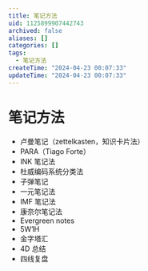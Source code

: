 ```yaml
---
title: 笔记方法
uid: 1125899907442743
archived: false
aliases: []
categories: []
tags:
  - 笔记方法
createTime: "2024-04-23 00:07:33"
updateTime: "2024-04-23 00:07:33"
---
```


# 笔记方法

- 卢曼笔记（zettelkasten，知识卡片法）
- PARA（Tiago Forte）
- INK 笔记法
- 杜威编码系统分类法
- 子弹笔记
- 一元笔记法
- IMF 笔记法
- 康奈尔笔记法
- Evergreen notes
- 5W1H
- 金字塔汇
- 4D 总结
- 四线复盘

